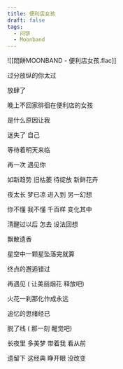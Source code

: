 ```yaml
---
title: 便利店女孩
draft: false
tags:
  - 闷饼
  - Moonband
---
```

![[悶餅MOONBAND - 便利店女孩.flac]]

过分放纵的你太过

放肆了

晚上不回家徘徊在便利店的女孩

是什么原因让我

迷失了 自己

等待着明天来临

再一次 遇见你

如新趋势 旧枯萎 待绽放 新鲜花卉

夜太长 梦已凉 进入到 另一幻想

你不懂 我不懂 千百样 变化其中

清醒过以后 怎去 设法回想

飘散遗香

星空中一颗星坠落完就算

终点的邂逅错过

再遇见 ( 让美丽烟花 释放吧)

火花一刹那化作成永远

追忆的思绪经已

脱了线 ( 那一刻 醒觉吧)

长夜里 多美梦 带着我 看从前

遗留下 这经典 睁开眼 没改变